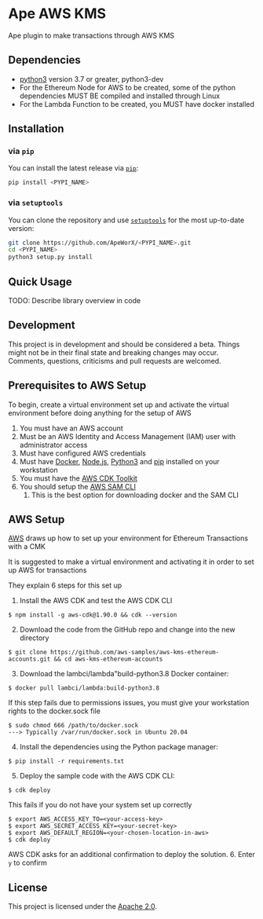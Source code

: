 # Ape AWS KMS

Ape plugin to make transactions through AWS KMS

## Dependencies

* [python3](https://www.python.org/downloads) version 3.7 or greater, python3-dev
* For the Ethereum Node for AWS to be created, some of the python dependencies MUST BE 
compiled and installed through Linux
* For the Lambda Function to be created, you MUST have docker installed

## Installation

### via `pip`

You can install the latest release via [`pip`](https://pypi.org/project/pip/):

```bash
pip install <PYPI_NAME>
```

### via `setuptools`

You can clone the repository and use [`setuptools`](https://github.com/pypa/setuptools) for the most up-to-date version:

```bash
git clone https://github.com/ApeWorX/<PYPI_NAME>.git
cd <PYPI_NAME>
python3 setup.py install
```

## Quick Usage

TODO: Describe library overview in code

## Development

This project is in development and should be considered a beta.
Things might not be in their final state and breaking changes may occur.
Comments, questions, criticisms and pull requests are welcomed.

## Prerequisites to AWS Setup

To begin, create a virtual environment set up and activate the virtual environment before doing anything for the setup of AWS

1. You must have an AWS account
2. Must be an AWS Identity and Access Management (IAM) user with administrator access
3. Must have configured AWS credentials
4. Must have [Docker](https://docs.docker.com/get-docker/), 
[Node.js](https://nodejs.org/en/download/), 
[Python3](https://www.python.org/downloads/) and 
[pip](https://pip.pypa.io/en/stable/installation/) installed on your workstation
5. You must have the [AWS CDK Toolkit](https://docs.aws.amazon.com/cdk/v2/guide/cli.html)
6. You should setup the [AWS SAM CLI](https://docs.aws.amazon.com/serverless-application-model/latest/developerguide/serverless-sam-cli-install-linux.html)
   1. This is the best option for downloading docker and the SAM CLI

## AWS Setup

[AWS](https://aws.amazon.com/blogs/database/part1-use-aws-kms-to-securely-manage-ethereum-accounts/) draws up how to set up your environment for Ethereum Transactions with a CMK

It is suggested to make a virtual environment and activating it in order to set up AWS for transactions

They explain 6 steps for this set up
1. Install the AWS CDK and test the AWS CDK CLI
```
$ npm install -g aws-cdk@1.90.0 && cdk --version
```
2. Download the code from the GitHub repo and change into the new directory
```
$ git clone https://github.com/aws-samples/aws-kms-ethereum-accounts.git && cd aws-kms-ethereum-accounts
```
3. Download the lambci/lambda"build-python3.8 Docker container:
```
$ docker pull lambci/lambda:build-python3.8
```
If this step fails due to permissions issues, you must give
your workstation rights to the docker.sock file
```
$ sudo chmod 666 /path/to/docker.sock
---> Typically /var/run/docker.sock in Ubuntu 20.04
```
4. Install the dependencies using the Python package manager:
```
$ pip install -r requirements.txt
```
5. Deploy the sample code with the AWS CDK CLI:
```
$ cdk deploy
```
This fails if you do not have your system set up correctly
```
$ export AWS_ACCESS_KEY_TO=<your-access-key>
$ export AWS_SECRET_ACCESS_KEY=<your-secret-key>
$ export AWS_DEFAULT_REGION=<your-chosen-location-in-aws>
$ cdk deploy
```
AWS CDK asks for an additional confirmation to deploy the solution.
6. Enter ```y``` to confirm


## License

This project is licensed under the [Apache 2.0](LICENSE).
